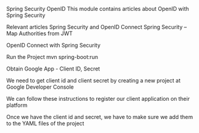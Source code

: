 Spring Security OpenID
This module contains articles about OpenID with Spring Security

Relevant articles
    Spring Security and OpenID Connect
    Spring Security – Map Authorities from JWT

OpenID Connect with Spring Security

Run the Project
mvn spring-boot:run

Obtain Google App - Client ID, Secret

We need to get client id and client secret by creating a new project at Google Developer Console

We can follow these instructions to register our client application on their platform

Once we have the client id and secret, we have to make sure we add them to the YAML files of the project